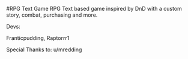 #RPG Text Game RPG Text based game inspired by DnD with a custom story, combat, purchasing and more.

Devs:

Franticpudding, Raptorrr1

Special Thanks to: u/mredding

